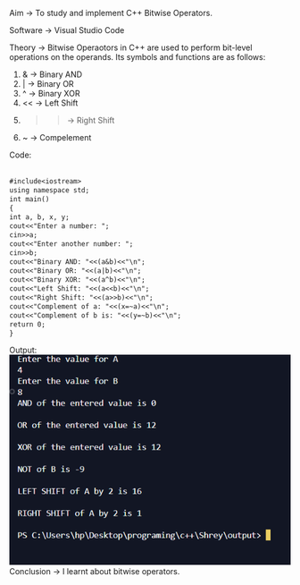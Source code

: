 Aim -> To study and implement C++ Bitwise Operators.

Software -> Visual Studio Code

Theory -> Bitwise Operaotors in C++ are used to perform bit-level operations on the operands.
Its symbols and functions are as follows:
1. & -> Binary AND
2. | -> Binary OR
3. ^ -> Binary XOR
4. << -> Left Shift
5. >> -> Right Shift
6. ~ -> Compelement

Code:
```

#include<iostream> 
using namespace std; 
int main()  
{ 
int a, b, x, y;
cout<<"Enter a number: ";                       
cin>>a; 
cout<<"Enter another number: ";                 
cin>>b; 
cout<<"Binary AND: "<<(a&b)<<"\n";              
cout<<"Binary OR: "<<(a|b)<<"\n";                
cout<<"Binary XOR: "<<(a^b)<<"\n";               
cout<<"Left Shift: "<<(a<<b)<<"\n";              
cout<<"Right Shift: "<<(a>>b)<<"\n";             
cout<<"Complement of a: "<<(x=~a)<<"\n";        
cout<<"Complement of b is: "<<(y=~b)<<"\n";      
return 0;
}
```
Output:<br>
![exp4](https://github.com/shrey-raj24/CDS-Experiment-4/blob/main/fourth.png) <br>
Conclusion -> I learnt about bitwise operators.
